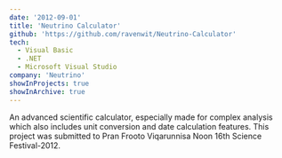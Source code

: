 ```yaml
---
date: '2012-09-01'
title: 'Neutrino Calculator'
github: 'https://github.com/ravenwit/Neutrino-Calculator'
tech:
  - Visual Basic
  - .NET
  - Microsoft Visual Studio
company: 'Neutrino'
showInProjects: true
showInArchive: true
---
```


An advanced scientific calculator, especially made for complex analysis which also includes unit conversion and date calculation features. This project was submitted to Pran Frooto Viqarunnisa Noon 16th Science Festival-2012. 
